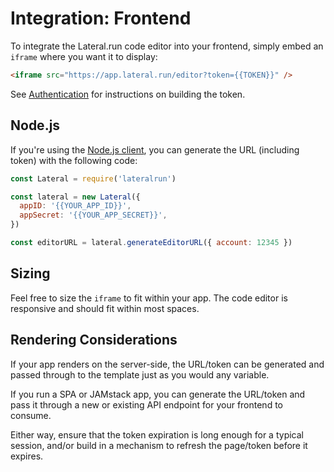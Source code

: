 # Integration: Frontend

To integrate the Lateral.run code editor into your frontend, simply embed an
`iframe` where you want it to display:

```html
<iframe src="https://app.lateral.run/editor?token={{TOKEN}}" />
```

See [Authentication](authentication.md) for instructions on building the token.

## Node.js

If you're using the [Node.js client](https://github.com/lateralrun/node), you
can generate the URL (including token) with the following code:

```js
const Lateral = require('lateralrun')

const lateral = new Lateral({
  appID: '{{YOUR_APP_ID}}',
  appSecret: '{{YOUR_APP_SECRET}}',
})

const editorURL = lateral.generateEditorURL({ account: 12345 })
```

## Sizing

Feel free to size the `iframe` to fit within your app. The code editor is
responsive and should fit within most spaces.

## Rendering Considerations

If your app renders on the server-side, the URL/token can be generated and
passed through to the template just as you would any variable.

If you run a SPA or JAMstack app, you can generate the URL/token and pass it
through a new or existing API endpoint for your frontend to consume.

Either way, ensure that the token expiration is long enough for a typical
session, and/or build in a mechanism to refresh the page/token before it
expires.

